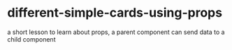 # different-simple-cards-using-props
 a short lesson to learn about props, a parent component can send data to a child component
